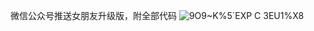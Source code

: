 微信公众号推送女朋友升级版，附全部代码
![$9O9~K%5`EX$P C 3EU1%X8](https://user-images.githubusercontent.com/109597301/186943054-cb16b88d-d5a6-4a97-80de-08549a8d0a5e.jpg)
